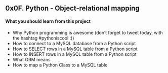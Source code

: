 ## 0x0F. Python - Object-relational mapping

#### What you should learn from this project
* Why Python programming is awesome (don’t forget to tweet today, with the hashtag #pythoniscool :))
* How to connect to a MySQL database from a Python script
* How to SELECT rows in a MySQL table from a Python script
* How to INSERT rows in a MySQL table from a Python script
* What ORM means
* How to map a Python Class to a MySQL table
